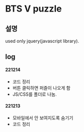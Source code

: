 # BTS V puzzle

## 설명

used only jquery(javascript library).

## log

#### 221214

- 코드 정리
- 버튼 클릭하면 퍼즐이 나오게 함
- JS/CSS를 폴더로 나눔.

#### 221213

- 모바일에서 안 보여지도록 숨기기
- 코드 정리

